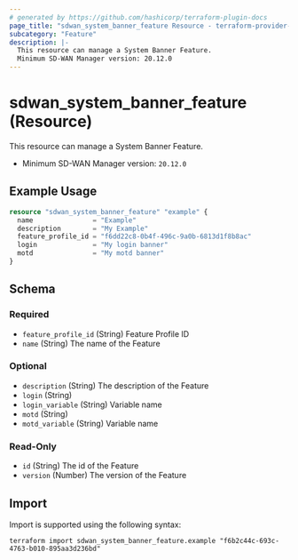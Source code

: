 ```yaml
---
# generated by https://github.com/hashicorp/terraform-plugin-docs
page_title: "sdwan_system_banner_feature Resource - terraform-provider-sdwan"
subcategory: "Feature"
description: |-
  This resource can manage a System Banner Feature.
  Minimum SD-WAN Manager version: 20.12.0
---
```


# sdwan_system_banner_feature (Resource)

This resource can manage a System Banner Feature.
  - Minimum SD-WAN Manager version: `20.12.0`

## Example Usage

```terraform
resource "sdwan_system_banner_feature" "example" {
  name               = "Example"
  description        = "My Example"
  feature_profile_id = "f6dd22c8-0b4f-496c-9a0b-6813d1f8b8ac"
  login              = "My login banner"
  motd               = "My motd banner"
}
```

<!-- schema generated by tfplugindocs -->
## Schema

### Required

- `feature_profile_id` (String) Feature Profile ID
- `name` (String) The name of the Feature

### Optional

- `description` (String) The description of the Feature
- `login` (String)
- `login_variable` (String) Variable name
- `motd` (String)
- `motd_variable` (String) Variable name

### Read-Only

- `id` (String) The id of the Feature
- `version` (Number) The version of the Feature

## Import

Import is supported using the following syntax:

```shell
terraform import sdwan_system_banner_feature.example "f6b2c44c-693c-4763-b010-895aa3d236bd"
```
